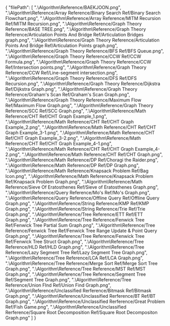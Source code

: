 {
  "filePath": [
    ".\\Algorithm\\Reference/BAEKJOON.png",
    ".\\Algorithm\\Reference/Array Reference/Binary Search Ref/Binary Search Flowchart.png",
    ".\\Algorithm\\Reference/Array Reference/MITM Recursion Ref/MITM Recursion.png",
    ".\\Algorithm\\Reference/Graph Theory Reference/BASE TREE.png",
    ".\\Algorithm\\Reference/Graph Theory Reference/Articulation Points And Bridge Ref/Articulation Bridges graph.png",
    ".\\Algorithm\\Reference/Graph Theory Reference/Articulation Points And Bridge Ref/Articulation Points graph.png",
    ".\\Algorithm\\Reference/Graph Theory Reference/BFS Ref/BFS Queue.png",
    ".\\Algorithm\\Reference/Graph Theory Reference/CCW Ref/CCW Formula.png",
    ".\\Algorithm\\Reference/Graph Theory Reference/CCW Ref/Intersection points.png",
    ".\\Algorithm\\Reference/Graph Theory Reference/CCW Ref/Line-segment intersection.png",
    ".\\Algorithm\\Reference/Graph Theory Reference/DFS Ref/DFS Recursion.png",
    ".\\Algorithm\\Reference/Graph Theory Reference/Dijkstra Ref/Dijkstra Graph.png",
    ".\\Algorithm\\Reference/Graph Theory Reference/Graham's Scan Ref/Graham's Scan Graph.png",
    ".\\Algorithm\\Reference/Graph Theory Reference/Maximum Flow Ref/Maximum Flow Graph.png",
    ".\\Algorithm\\Reference/Graph Theory Reference/SCC Ref/SCC Graph.png",
    ".\\Algorithm\\Reference/Math Reference/CHT Ref/CHT Graph Example_1.png",
    ".\\Algorithm\\Reference/Math Reference/CHT Ref/CHT Graph Example_2.png",
    ".\\Algorithm\\Reference/Math Reference/CHT Ref/CHT Graph Example_3-1.png",
    ".\\Algorithm\\Reference/Math Reference/CHT Ref/CHT Graph Example_3-2.png",
    ".\\Algorithm\\Reference/Math Reference/CHT Ref/CHT Graph Example_4-1.png",
    ".\\Algorithm\\Reference/Math Reference/CHT Ref/CHT Graph Example_4-2.png",
    ".\\Algorithm\\Reference/Math Reference/CHT Ref/CHT Graph.png",
    ".\\Algorithm\\Reference/Math Reference/DP Ref/Choragi the Raider.png",
    ".\\Algorithm\\Reference/Math Reference/DP Ref/DP Graph.png",
    ".\\Algorithm\\Reference/Math Reference/Knapsack Problem Ref/Bag Icon.png",
    ".\\Algorithm\\Reference/Math Reference/Knapsack Problem Ref/Knapsack Problem Graph.png",
    ".\\Algorithm\\Reference/Math Reference/Sieve Of Eratosthenes Ref/Sieve of Eratosthenes Graph.png",
    ".\\Algorithm\\Reference/Query Reference/Mo's Ref/Mo's Graph.png",
    ".\\Algorithm\\Reference/Query Reference/Offline Query Ref/Offline Query Graph.png",
    ".\\Algorithm\\Reference/String Reference/KMP Ref/KMP Graph.png",
    ".\\Algorithm\\Reference/String Reference/Trie Ref/Trie Graph.png",
    ".\\Algorithm\\Reference/Tree Reference/ETT Ref/ETT Graph.png",
    ".\\Algorithm\\Reference/Tree Reference/Fenwick Tree Ref/Fenwick Tree Partial Sum Graph.png",
    ".\\Algorithm\\Reference/Tree Reference/Fenwick Tree Ref/Fenwick Tree Range Update & Point Query Graph.png",
    ".\\Algorithm\\Reference/Tree Reference/Fenwick Tree Ref/Fenwick Tree Struct Graph.png",
    ".\\Algorithm\\Reference/Tree Reference/HLD Ref/HLD Graph.png",
    ".\\Algorithm\\Reference/Tree Reference/Lazy Segment Tree Ref/Lazy Segment Tree Graph.png",
    ".\\Algorithm\\Reference/Tree Reference/LCA Ref/LCA Graph.png",
    ".\\Algorithm\\Reference/Tree Reference/Merge Sort Ref/Merge Sort Tree Graph.png",
    ".\\Algorithm\\Reference/Tree Reference/MST Ref/MST Graph.png",
    ".\\Algorithm\\Reference/Tree Reference/Segment Tree Ref/Segment Tree Graph.png",
    ".\\Algorithm\\Reference/Tree Reference/Union FInd Ref/Union Find Graph.png",
    ".\\Algorithm\\Reference/Unclassified Rerference/Bitmask Ref/Bitmask Graph.png",
    ".\\Algorithm\\Reference/Unclassified Rerference/BT Ref/BT Graph.png",
    ".\\Algorithm\\Reference/Unclassified Rerference/Great Problem Ref/Fish Game.png",
    ".\\Algorithm\\Reference/Unclassified Rerference/Square Root Decomposition Ref/Square Root Decompositon Graph.png"
  ]
}